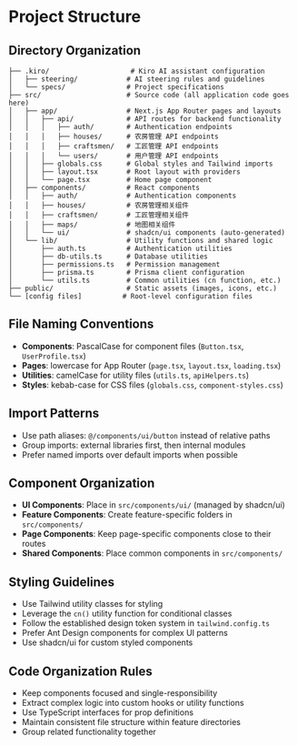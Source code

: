 # Project Structure

## Directory Organization

```
├── .kiro/                    # Kiro AI assistant configuration
│   ├── steering/            # AI steering rules and guidelines
│   └── specs/               # Project specifications
├── src/                     # Source code (all application code goes here)
│   ├── app/                 # Next.js App Router pages and layouts
│   │   ├── api/             # API routes for backend functionality
│   │   │   ├── auth/        # Authentication endpoints
│   │   │   ├── houses/      # 农房管理 API endpoints
│   │   │   ├── craftsmen/   # 工匠管理 API endpoints
│   │   │   └── users/       # 用户管理 API endpoints
│   │   ├── globals.css      # Global styles and Tailwind imports
│   │   ├── layout.tsx       # Root layout with providers
│   │   └── page.tsx         # Home page component
│   ├── components/          # React components
│   │   ├── auth/            # Authentication components
│   │   ├── houses/          # 农房管理相关组件
│   │   ├── craftsmen/       # 工匠管理相关组件
│   │   ├── maps/            # 地图相关组件
│   │   └── ui/              # shadcn/ui components (auto-generated)
│   └── lib/                 # Utility functions and shared logic
│       ├── auth.ts          # Authentication utilities
│       ├── db-utils.ts      # Database utilities
│       ├── permissions.ts   # Permission management
│       ├── prisma.ts        # Prisma client configuration
│       └── utils.ts         # Common utilities (cn function, etc.)
├── public/                  # Static assets (images, icons, etc.)
└── [config files]          # Root-level configuration files
```

## File Naming Conventions

- **Components**: PascalCase for component files (`Button.tsx`, `UserProfile.tsx`)
- **Pages**: lowercase for App Router (`page.tsx`, `layout.tsx`, `loading.tsx`)
- **Utilities**: camelCase for utility files (`utils.ts`, `apiHelpers.ts`)
- **Styles**: kebab-case for CSS files (`globals.css`, `component-styles.css`)

## Import Patterns

- Use path aliases: `@/components/ui/button` instead of relative paths
- Group imports: external libraries first, then internal modules
- Prefer named imports over default imports when possible

## Component Organization

- **UI Components**: Place in `src/components/ui/` (managed by shadcn/ui)
- **Feature Components**: Create feature-specific folders in `src/components/`
- **Page Components**: Keep page-specific components close to their routes
- **Shared Components**: Place common components in `src/components/`

## Styling Guidelines

- Use Tailwind utility classes for styling
- Leverage the `cn()` utility function for conditional classes
- Follow the established design token system in `tailwind.config.ts`
- Prefer Ant Design components for complex UI patterns
- Use shadcn/ui for custom styled components

## Code Organization Rules

- Keep components focused and single-responsibility
- Extract complex logic into custom hooks or utility functions
- Use TypeScript interfaces for prop definitions
- Maintain consistent file structure within feature directories
- Group related functionality together